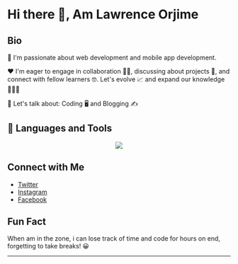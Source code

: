 # Hi there 👋, Am Lawrence Orjime

## Bio

🌱 I'm passionate about web development and mobile app development.

❤ I'm eager to engage in collaboration 🤼‍♂️, discussing about projects 📒, and connect with fellow learners 🤓. Let's evolve 📈 and expand our knowledge 🙎🏻‍♂️ 

💬 Let's talk about: Coding :desktop_computer: and Blogging :writing_hand:

## 🚀 **Languages and Tools**

<p align="center">
  <a href="https://skillicons.dev">
    <img src="https://skillicons.dev/icons?i=git,html,css,js,docker,mysql,nodejs,php,react,wordpress,laravel,py,npm" />
  </a>
</p>

## Connect with Me

- [Twitter](https://twitter.com/law__p)
- [Instagram](https://www.instagram.com/law__p/)
- [Facebook](https://www.facebook.com/profile.php?id=61558198858895)

## Fun Fact

 When am in the zone, i can lose track of time and code for hours on end, forgetting to take breaks! 😀

---
